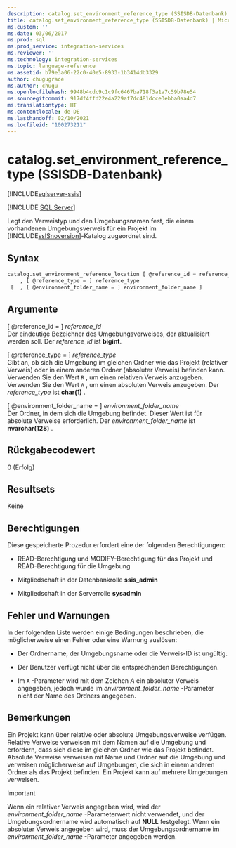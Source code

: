 ```yaml
---
description: catalog.set_environment_reference_type (SSISDB-Datenbank)
title: catalog.set_environment_reference_type (SSISDB-Datenbank) | Microsoft-Dokumentation
ms.custom: ''
ms.date: 03/06/2017
ms.prod: sql
ms.prod_service: integration-services
ms.reviewer: ''
ms.technology: integration-services
ms.topic: language-reference
ms.assetid: b79e3a06-22c0-40e5-8933-1b3414db3329
author: chugugrace
ms.author: chugu
ms.openlocfilehash: 9948b4cdc9c1c9fc6467ba718f3a1a7c59b78e54
ms.sourcegitcommit: 917df4ffd22e4a229af7dc481dcce3ebba0aa4d7
ms.translationtype: HT
ms.contentlocale: de-DE
ms.lasthandoff: 02/10/2021
ms.locfileid: "100273211"
---
```

# <a name="catalogset_environment_reference_type-ssisdb-database"></a>catalog.set_environment_reference_type (SSISDB-Datenbank)

[!INCLUDE[sqlserver-ssis](../../includes/applies-to-version/sqlserver-ssis.md)]


[!INCLUDE [SQL Server](../../includes/applies-to-version/sqlserver.md)]

  Legt den Verweistyp und den Umgebungsnamen fest, die einem vorhandenen Umgebungsverweis für ein Projekt im [!INCLUDE[ssISnoversion](../../includes/ssisnoversion-md.md)]-Katalog zugeordnet sind.  
  
## <a name="syntax"></a>Syntax  
  
```sql  
catalog.set_environment_reference_location [ @reference_id = reference_id  
    , [ @reference_type = ] reference_type  
 [  , [ @environment_folder_name = ] environment_folder_name ]  
```  
  
## <a name="arguments"></a>Argumente  
 [ @reference_id = ] *reference_id*  
 Der eindeutige Bezeichner des Umgebungsverweises, der aktualisiert werden soll. Der *reference_id* ist **bigint**.  
  
 [ @reference_type = ] *reference_type*  
 Gibt an, ob sich die Umgebung im gleichen Ordner wie das Projekt (relativer Verweis) oder in einem anderen Ordner (absoluter Verweis) befinden kann. Verwenden Sie den Wert `R` , um einen relativen Verweis anzugeben. Verwenden Sie den Wert `A` , um einen absoluten Verweis anzugeben. Der *reference_type* ist **char(1)** .  
  
 [ @environment_folder_name = ] *environment_folder_name*  
 Der Ordner, in dem sich die Umgebung befindet. Dieser Wert ist für absolute Verweise erforderlich. Der *environment_folder_name* ist **nvarchar(128)** .  
  
## <a name="return-code-value"></a>Rückgabecodewert  
 0 (Erfolg)  
  
## <a name="result-sets"></a>Resultsets  
 Keine  
  
## <a name="permissions"></a>Berechtigungen  
 Diese gespeicherte Prozedur erfordert eine der folgenden Berechtigungen:  
  
-   READ-Berechtigung und MODIFY-Berechtigung für das Projekt und READ-Berechtigung für die Umgebung  
  
-   Mitgliedschaft in der Datenbankrolle **ssis_admin**  
  
-   Mitgliedschaft in der Serverrolle **sysadmin**  
  
## <a name="errors-and-warnings"></a>Fehler und Warnungen  
 In der folgenden Liste werden einige Bedingungen beschrieben, die möglicherweise einen Fehler oder eine Warnung auslösen:  
  
-   Der Ordnername, der Umgebungsname oder die Verweis-ID ist ungültig.  
  
-   Der Benutzer verfügt nicht über die entsprechenden Berechtigungen.  
  
-   Im `A` -Parameter wird mit dem Zeichen *A* ein absoluter Verweis angegeben, jedoch wurde im *environment_folder_name* -Parameter nicht der Name des Ordners angegeben.  
  
## <a name="remarks"></a>Bemerkungen  
 Ein Projekt kann über relative oder absolute Umgebungsverweise verfügen. Relative Verweise verweisen mit dem Namen auf die Umgebung und erfordern, dass sich diese im gleichen Ordner wie das Projekt befindet. Absolute Verweise verweisen mit Name und Ordner auf die Umgebung und verweisen möglicherweise auf Umgebungen, die sich in einem anderen Ordner als das Projekt befinden. Ein Projekt kann auf mehrere Umgebungen verweisen.  
  
> [!IMPORTANT]  
>  Wenn ein relativer Verweis angegeben wird, wird der *environment_folder_name* -Parameterwert nicht verwendet, und der Umgebungsordnername wird automatisch auf **NULL** festgelegt. Wenn ein absoluter Verweis angegeben wird, muss der Umgebungsordnername im *environment_folder_name* -Parameter angegeben werden.  
  
  
